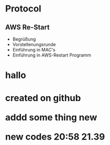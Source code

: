 # Protocol

## AWS Re-Start 

- Begrüßung
- Vorstellenungsrunde
- Einführung in MAC's
- Einführung in AWS-Restart Programm

<h1>hallo<h1>
  
  created on github

addd some thing new

new codes 20:58
21.39